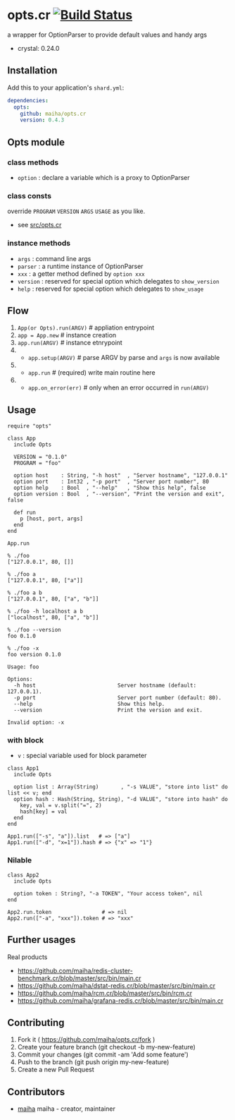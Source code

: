 # opts.cr [![Build Status](https://travis-ci.org/maiha/opts.cr.svg?branch=master)](https://travis-ci.org/maiha/opts.cr)

a wrapper for OptionParser to provide default values and handy args

- crystal: 0.24.0

## Installation

Add this to your application's `shard.yml`:

```yaml
dependencies:
  opts:
    github: maiha/opts.cr
    version: 0.4.3
```

## Opts module

### class methods

- `option` : declare a variable which is a proxy to OptionParser

### class consts

override `PROGRAM` `VERSION` `ARGS` `USAGE` as you like.
- see [src/opts.cr](src/opts.cr)

### instance methods

- `args` : command line args
- `parser` : a runtime instance of OptionParser
- `xxx` : a getter method defined by `option xxx`
- `version` : reserved for special option which delegates to `show_version`
- `help` : reserved for special option which delegates to `show_usage`

## Flow

1. `App(or Opts).run(ARGV)`  # appliation entrypoint
2. `app = App.new`           # instance creation
3. `app.run(ARGV)`           # instance etnrypoint
4.   + `app.setup(ARGV)`     # parse ARGV by parse and `args` is now available
5.   + `app.run`             # (required) write main routine here
6.   + `app.on_error(err)`   # only when an error occurred in `run(ARGV)`

## Usage

```crystal
require "opts"

class App
  include Opts

  VERSION = "0.1.0"
  PROGRAM = "foo"

  option host    : String, "-h host"  , "Server hostname", "127.0.0.1"
  option port    : Int32 , "-p port"  , "Server port number", 80
  option help    : Bool  , "--help"   , "Show this help", false
  option version : Bool  , "--version", "Print the version and exit", false

  def run
    p [host, port, args]
  end
end

App.run
```

```shell
% ./foo
["127.0.0.1", 80, []]

% ./foo a
["127.0.0.1", 80, ["a"]]

% ./foo a b
["127.0.0.1", 80, ["a", "b"]]

% ./foo -h localhost a b
["localhost", 80, ["a", "b"]]

% ./foo --version
foo 0.1.0

% ./foo -x
foo version 0.1.0

Usage: foo

Options:
  -h host                          Server hostname (default: 127.0.0.1).
  -p port                          Server port number (default: 80).
  --help                           Show this help.
  --version                        Print the version and exit.

Invalid option: -x
```

### with block

- `v` : special variable used for block parameter

```crystal
class App1
  include Opts

  option list : Array(String)       , "-s VALUE", "store into list" do list << v; end
  option hash : Hash(String, String), "-d VALUE", "store into hash" do
    key, val = v.split("=", 2)
    hash[key] = val
  end
end

App1.run(["-s", "a"]).list   # => ["a"]
App1.run(["-d", "x=1"]).hash # => {"x" => "1"}
```

### Nilable

```crystal
class App2
  include Opts

  option token : String?, "-a TOKEN", "Your access token", nil
end

App2.run.token                # => nil
App2.run(["-a", "xxx"]).token # => "xxx"
```

## Further usages

Real products

- https://github.com/maiha/redis-cluster-benchmark.cr/blob/master/src/bin/main.cr
- https://github.com/maiha/dstat-redis.cr/blob/master/src/bin/main.cr
- https://github.com/maiha/rcm.cr/blob/master/src/bin/rcm.cr
- https://github.com/maiha/grafana-redis.cr/blob/master/src/bin/main.cr

## Contributing

1. Fork it ( https://github.com/maiha/opts.cr/fork )
2. Create your feature branch (git checkout -b my-new-feature)
3. Commit your changes (git commit -am 'Add some feature')
4. Push to the branch (git push origin my-new-feature)
5. Create a new Pull Request

## Contributors

- [maiha](https://github.com/maiha) maiha - creator, maintainer
